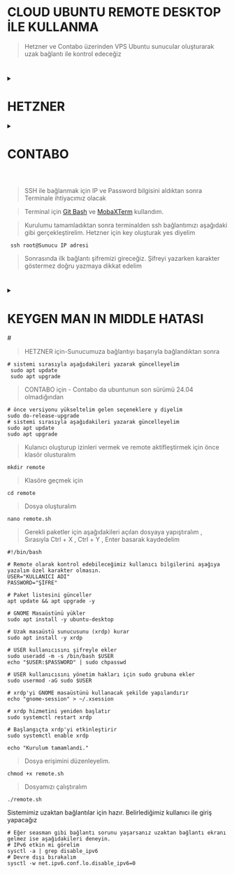  # CLOUD UBUNTU REMOTE DESKTOP İLE KULLANMA

> Hetzner ve Contabo üzerinden VPS Ubuntu sunucular oluşturarak uzak bağlantı ile kontrol edeceğiz
 #
<details>
  <summary> <h1> HETZNER </summary> </h1>

> Kayıt olurken referans kodu ile '20 Euro' deneme bakiyenizi alabilirsiniz.

> [Ref Linki](https://hetzner.cloud/?ref=VUlUHlXsLbAs)

> Kayıt olurken KYC istiyorlar aksi takdirde hesabı devre dışı bırakıyorlar kullanabilmeniz için resmi belge göndermeniz gerekli.

> Kayıt olduktan sonra eğer bakiye yüklenmemişse support kısmından bilet oluşturarak talepte bulunun yüklüyorlar. 
    
> Hetznerde sunucuyu oluşturduktan sonra kayıtlı olduğumuz mail adresine IP ve PW bilgileri gönderiliyor.

![image](https://github.com/user-attachments/assets/035f2c59-5dd3-4a74-a1b9-ca3fb7ad1e0e)

> Hetzner İlk SSH bağlantısından sonra şifreyi değiştirmeyi gerektiriyor ilk bağlantıdan sonra yeni şifremizi oluşturacağız.
</details>

<details>

 #

  <summary> <h1> CONTABO </summary> </h1>
    
> CONTABO da sunucuyu oluştururken SSH için gerekli PW oluşturmak gerekiyor.

> Daha sonra bu belirlediğiniz bağlantı bilgilerini kaydedin Ve profildeki Your Services kısmına sunucunuzun oluşturulmasını bekleyin

> 
</details>
 
 #

> SSH ile bağlanmak için IP ve Password bilgisini aldıktan sonra Terminale ihtiyacımız olacak

> Terminal için [Git Bash](https://git-scm.com/downloads) ve [MobaXTerm](https://mobaxterm.mobatek.net/) kullandım.

> Kurulumu tamamladıktan sonra terminalden ssh bağlantımızı aşağıdaki gibi gerçekleştirelim. Hetzner için key oluşturak yes diyelim

```console
 ssh root@Sunucu IP adresi
```
> Sonrasında ilk bağlantı şifremizi gireceğiz. Şifreyi yazarken karakter göstermez doğru yazmaya dikkat edelim

#
<details>
  <summary> <h1> KEYGEN MAN IN MIDDLE HATASI </summary> </h1>
```console
# BAŞARISIZ BAĞLANTIDAN SONRA WARNING MAN IN MIDDLE HATASI ALIRSANIZ AŞAĞIDAKİ KOD İLE O BAĞLANMAK İSTENİLEN SUNUCUYA KEYGEN SIFIRLAYIN
 ssh-keygen -R SUNUCUIP
```
  </details>
#

> HETZNER için-Sunucumuza bağlantıyı başarıyla bağlandıktan sonra
```console
# sistemi sırasıyla aşağıdakileri yazarak güncelleyelim
 sudo apt update
 sudo apt upgrade
```
> CONTABO için - Contabo da ubuntunun son sürümü 24.04 olmadığından
```console
# önce versiyonu yükseltelim gelen seçeneklere y diyelim
sudo do-release-upgrade
# sistemi sırasıyla aşağıdakileri yazarak güncelleyelim
sudo apt update
sudo apt upgrade
```
> Kulanıcı oluşturup izinleri vermek ve remote aktifleştirmek için önce klasör olusturalım
```console
mkdir remote
```
> Klasöre geçmek için
```console
cd remote
```
> Dosya oluşturalım
```console
nano remote.sh
```
> Gerekli paketler için aşağıdakileri açılan dosyaya yapıştıralım , Sırasıyla Ctrl + X , Ctrl + Y , Enter basarak kaydedelim
```console
#!/bin/bash

# Remote olarak kontrol edebileceğimiz kullanıcı bilgilerini aşağıya yazalım özel karakter olmasın.
USER="KULLANICI ADI"
PASSWORD="ŞİFRE"

# Paket listesini günceller
apt update && apt upgrade -y

# GNOME Masaüstünü yükler
sudo apt install -y ubuntu-desktop

# Uzak masaüstü sunucusunu (xrdp) kurar
sudo apt install -y xrdp

# USER kullanıcısını şifreyle ekler
sudo useradd -m -s /bin/bash $USER
echo "$USER:$PASSWORD" | sudo chpasswd

# USER kullanıcısını yönetim hakları için sudo grubuna ekler
sudo usermod -aG sudo $USER

# xrdp'yi GNOME masaüstünü kullanacak şekilde yapılandırır
echo "gnome-session" > ~/.xsession

# xrdp hizmetini yeniden başlatır
sudo systemctl restart xrdp

# Başlangıçta xrdp'yi etkinleştirir
sudo systemctl enable xrdp

echo "Kurulum tamamlandi."

```
> Dosya erişimini düzenleyelim.
```console
chmod +x remote.sh
```
> Dosyamızı çalıştıralım
```console
./remote.sh
```
Sistemimiz uzaktan bağlantılar için hazır. Belirlediğimiz kullanıcı ile giriş yapacağız

```console
# Eğer seasman gibi bağlantı sorunu yaşarsanız uzaktan bağlantı ekranı gelmez ise aşağıdakileri deneyin.
# IPv6 etkin mi görelim
sysctl -a | grep disable_ipv6
# Devre dışı bırakalım
sysctl -w net.ipv6.conf.lo.disable_ipv6=0
```
